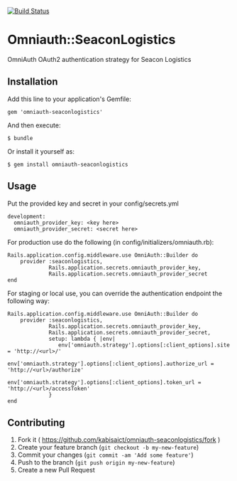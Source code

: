 [![Build Status](https://travis-ci.org/kabisaict/omniauth-seaconlogistics.svg?branch=master)](https://travis-ci.org/kabisaict/omniauth-seaconlogistics)

# Omniauth::SeaconLogistics

OmniAuth OAuth2 authentication strategy for Seacon Logistics

## Installation

Add this line to your application's Gemfile:

    gem 'omniauth-seaconlogistics'

And then execute:

    $ bundle

Or install it yourself as:

    $ gem install omniauth-seaconlogistics

## Usage

Put the provided key and secret in your config/secrets.yml

	development:
	  omniauth_provider_key: <key here>
	  omniauth_provider_secret: <secret here>

For production use do the following (in config/initializers/omniauth.rb):

	Rails.application.config.middleware.use OmniAuth::Builder do
    	provider :seaconlogistics,
           		 Rails.application.secrets.omniauth_provider_key,
           		 Rails.application.secrets.omniauth_provider_secret
    end
             
For staging or local use, you can override the authentication endpoint the following way:

	Rails.application.config.middleware.use OmniAuth::Builder do
		provider :seaconlogistics,
        	     Rails.application.secrets.omniauth_provider_key,
           	 	 Rails.application.secrets.omniauth_provider_secret,
           		 setup: lambda { |env|
             		env['omniauth.strategy'].options[:client_options].site = 'http://<url>/'
		            env['omniauth.strategy'].options[:client_options].authorize_url = 'http://<url>/authorize'
 		            env['omniauth.strategy'].options[:client_options].token_url = 'http://<url>/accessToken'
        		 }
	end




## Contributing

1. Fork it ( https://github.com/kabisaict/omniauth-seaconlogistics/fork )
2. Create your feature branch (`git checkout -b my-new-feature`)
3. Commit your changes (`git commit -am 'Add some feature'`)
4. Push to the branch (`git push origin my-new-feature`)
5. Create a new Pull Request

